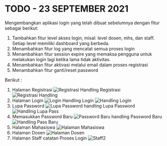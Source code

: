 TODO - 23 SEPTEMBER 2021
=======================
Mengembangkan aplikasi login yang telah dibuat sebelumnya dengan fitur sebagai berikut:
1. Tambahkan fitur level akses login, misal: level dosen, mhs, dan staff. Setiap level memiliki dashboard yang berbeda.
2. Menambahkan fitur log yang mencatat semua proses login
3. Menambahkan fitur session expire yang memaksa pengguna untuk melakukan login lagi ketika lama tidak aktivitas.
4. Menambahkan fitur aktivasi melalui email dalam proses registrasi
5. Menambahkan fitur ganti/reset password

Berikut :

1. Halaman Registrasi 
![Registrasi](https://user-images.githubusercontent.com/56226681/135010912-f879054d-17c4-4f35-84f6-5364dcc9f405.png)
Handling Registrasi
![Registrasi Handling](https://user-images.githubusercontent.com/56226681/135010939-39a777a8-3628-4cff-8a49-5d2d968e8a71.png)
2. Halaman Login
![Login](https://user-images.githubusercontent.com/56226681/135011036-3630334e-2eb0-4dcd-b688-02730020cab9.png)
Handling Login
![Handling Login](https://user-images.githubusercontent.com/56226681/135011067-7fafda8c-48e6-4dc8-82f0-ff6b34576bb3.png)
3. Lupa Password
![Lupa Password](https://user-images.githubusercontent.com/56226681/135011120-22a50912-f295-476c-b338-1a47fd0f8916.png)
handling Lupa Password
![Handling Lupa Pass](https://user-images.githubusercontent.com/56226681/135011133-fe5c9f48-e6c0-43a7-a13a-ca79d4e3bd76.png)
4. Memasukkan Password Baru
![Password Baru](https://user-images.githubusercontent.com/56226681/135011162-f99041ea-11d3-48e9-80e2-3cd68e5b532c.png)
handling Password Baru
![Handling Pass Baru](https://user-images.githubusercontent.com/56226681/135011196-0751778a-c540-4c4f-bce4-ed4c749407c0.png)
5. Halaman Mahasiswa 
![Halaman Mahasiswa](https://user-images.githubusercontent.com/56226681/135011375-9a07da7e-dfbc-4de0-8474-a1b25226f170.png)
6. Halaman Dosen
![Halaman Dosen](https://user-images.githubusercontent.com/56226681/135011406-af029535-e11d-48cf-8ec9-e9ce97ddbc20.png)
7. Halaman Staff catatan Proses Login
![Staff2](https://user-images.githubusercontent.com/56226681/135011433-2b5faec3-7330-4a47-8d2c-bc82ba309a45.png)

